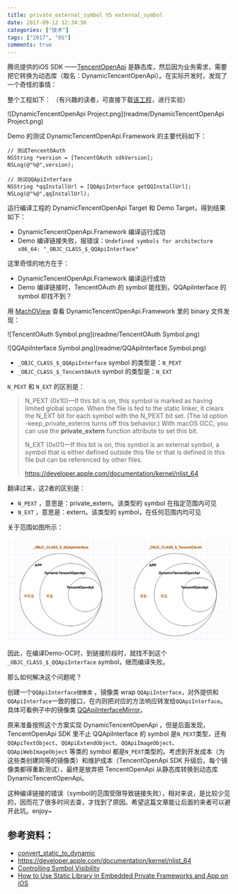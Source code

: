 ```yaml
---
title: private_external_symbol VS external_symbol
date: 2017-09-12 12:34:56
categories: ["技术"]
tags: ["2017", "OS"]
comments: true
---
```


腾讯提供的iOS SDK ——[TencentOpenApi](http://wiki.open.qq.com/wiki/mobile/SDK%E4%B8%8B%E8%BD%BD) 是静态库，然后因为业务需求，需要把它转换为动态库（取名：DynamicTencentOpenApi）。在实际开发时，发现了一个奇怪的事情：

整个工程如下：
（有兴趣的读者，可直接下载[该工程](https://github.com/YK-Unit/DynamicTencentOpenApi)，进行实验）


![DynamicTencentOpenApi Project.png](readme/DynamicTencentOpenApi Project.png)

Demo 的测试 DynamicTencentOpenApi.Framework  的主要代码如下：

``` objc
// 测试TencentOAuth
NSString *version = [TencentOAuth sdkVersion];
NSLog(@"%@",version);

// 测试QQApiInterface
NSString *qqInstallUrl = [QQApiInterface getQQInstallUrl];
NSLog(@"%@",qqInstallUrl);
```
运行编译工程的 DynamicTencentOpenApi Target 和 Demo Target，得到结果如下：

- DynamicTencentOpenApi.Framework 编译运行成功
- Demo 编译链接失败，报错误：`Undefined symbols for architecture x86_64: "_OBJC_CLASS_$_QQApiInterface"`

这里奇怪的地方在于：
- DynamicTencentOpenApi.Framework 编译运行成功
- Demo 编译链接时，TencentOAuth 的 symbol 能找到，QQApiInterface 的 symbol 却找不到？

用 [MachOView](https://github.com/gdbinit/MachOView) 查看 DynamicTencentOpenApi.Framework 里的 binary 文件发现：


![TencentOAuth Symbol.png](readme/TencentOAuth Symbol.png)


![QQApiInterface Symbol.png](readme/QQApiInterface Symbol.png)

- `_OBJC_CLASS_$_QQApiInterface` symbol 的类型是：`N_PEXT`
- `_OBJC_CLASS_$_TencentOAuth` symbol 的类型是：`N_EXT`

`N_PEXT` 和 `N_EXT` 的区别是：

>N_PEXT (0x10)—If this bit is on, this symbol is marked as having limited global scope. When the file is fed to the static linker, it clears the N_EXT bit for each symbol with the N_PEXT bit set. (The ld option -keep_private_externs turns off this behavior.) With macOS GCC, you can use the __private_extern__ function attribute to set this bit.
>
>N_EXT (0x01)—If this bit is on, this symbol is an external symbol, a symbol that is either defined outside this file or that is defined in this file but can be referenced by other files.
>
>https://developer.apple.com/documentation/kernel/nlist_64

翻译过来，这2者的区别是：
- `N_PEXT` ，意思是：private_extern。该类型的 symbol 在指定范围内可见
- `N_EXT` ，意思是：extern。该类型的 symbol，在任何范围内均可见

关于范围如图所示：

![N_PEXT和N_EXT的范围.png](readme/N_PEXT和N_EXT的范围.png)

因此，在编译Demo-OC时，到链接阶段时，就找不到这个`_OBJC_CLASS_$_QQApiInterface` symbol，继而编译失败。

那么如何解决这个问题呢？

创建一个`QQApiInterface镜像类` ，镜像类 wrap `QQApiInterface`，对外提供和`QQApiInterface`一致的接口，在内则把对应的方法响应转发给`QQApiInterface`。具体可看例子中的镜像类 [QQApiInterfaceMirror](https://github.com/YK-Unit/DynamicTencentOpenApi/blob/master/DynamicTencentOpenApi/QQApiInterfaceMirror.m)。

原来准备按照这个方案实现 DynamicTencentOpenApi ，但是后面发现，TencentOpenApi SDK 里不止 QQApiInterface 的 symbol 是`N_PEXT`类型，还有`QQApiTextObject`、`QQApiExtendObject`、`QQApiImageObject`、`QQApiWebImageObject` 等类的 symbol 都是`N_PEXT`类型的。考虑到开发成本（为这些类创建同等的镜像类）和维护成本（TencentOpenApi SDK 升级后，每个镜像类都得重新测试），最终是放弃把 TencentOpenApi 从静态库转换到动态库 DynamicTencentOpenApi。

这种编译链接的错误（symbol的范围受限导致链接失败），相对来说，是比较少见的，因而花了很多时间去查，才找到了原因。希望这篇文章能让后面的来者可以避开此坑。enjoy~


## 参考资料：
- [convert_static_to_dynamic](https://pewpewthespells.com/blog/convert_static_to_dynamic.html)
- https://developer.apple.com/documentation/kernel/nlist_64
- [Controlling Symbol Visibility](https://developer.apple.com/library/content/documentation/DeveloperTools/Conceptual/CppRuntimeEnv/Articles/SymbolVisibility.html)
- [How to Use Static Library in Embedded Private Frameworks and App on iOS](https://stackoverflow.com/questions/32485110/how-to-use-static-library-in-embedded-private-frameworks-and-app-on-ios)


